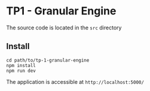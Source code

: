 # TP1 - Granular Engine

The source code is located in the `src` directory

## Install

```
cd path/to/tp-1-granular-engine
npm install 
npm run dev
```

The application is accessible at `http://localhost:5000/`
